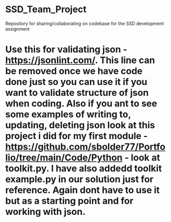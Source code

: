 # SSD_Team_Project
Repository for sharing/collaborating on codebase for the SSD development assignment

# Use this for validating json - https://jsonlint.com/. This line can be removed once we have code done just so you can use it if you want to validate structure of json when coding. Also if you ant to see some examples of writing to, updating, deleting json look at this project i did for my first module - https://github.com/sbolder77/Portfolio/tree/main/Code/Python - look at toolkit.py. I have also addedd toolkit example.py in our solution just for reference. Again dont have to use it but as a starting point and for working with json.
